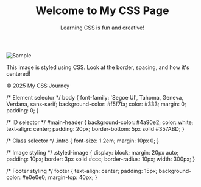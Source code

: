<!DOCTYPE html>
<html lang="en">
<head>
  <meta charset="UTF-8" />
  <meta name="viewport" content="width=device-width, initial-scale=1.0" />
  <title>Intro to CSS</title>
  <link rel="stylesheet" href="style.css" />
</head>
<body>

  <header id="main-header">
    <h1>Welcome to My CSS Page</h1>
    <p class="intro">Learning CSS is fun and creative!</p>
  </header>

  <section>
    <img src="https://via.placeholder.com/300" alt="Sample" class="styled-image" />
    <p>This image is styled using CSS. Look at the border, spacing, and how it's centered!</p>
  </section>

  <footer>
    <p>&copy; 2025 My CSS Journey</p>
  </footer>

</body>
</html>
/* Element selector */
body {
  font-family: 'Segoe UI', Tahoma, Geneva, Verdana, sans-serif;
  background-color: #f5f7fa;
  color: #333;
  margin: 0;
  padding: 0;
}

/* ID selector */
#main-header {
  background-color: #4a90e2;
  color: white;
  text-align: center;
  padding: 20px;
  border-bottom: 5px solid #357ABD;
}

/* Class selector */
.intro {
  font-size: 1.2em;
  margin: 10px 0;
}

/* Image styling */
.styled-image {
  display: block;
  margin: 20px auto;
  padding: 10px;
  border: 3px solid #ccc;
  border-radius: 10px;
  width: 300px;
}

/* Footer styling */
footer {
  text-align: center;
  padding: 15px;
  background-color: #e0e0e0;
  margin-top: 40px;
}

